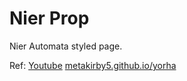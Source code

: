 # Nier Prop

Nier Automata styled page.

Ref:
<a href="https://www.youtube.com/watch?v=WIrpMpTeeiU">Youtube</a>
<a href="https://metakirby5.github.io/yorha/">metakirby5.github.io/yorha</a>